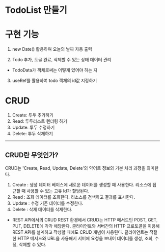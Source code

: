 # TodoList 만들기

# 구현 기능

1. new Date() 활용하여 오늘의 날짜 자동 출력

2. Todo 추가, 토글 완료, 삭제할 수 있는 상태 데이터 관리

- TodoData가 객체로써는 어떻게 있어야 하는 지

3. useRef를 활용하여 todo 객체의 id값 지정하기

# CRUD

1. Create: 투두 추가하기
2. Read: 투두리스트 렌더링 하기
3. Update: 투두 수정하기
4. Delete: 투두 삭제하기

---

## CRUD란 무엇인가?

CRUD는 'Create, Read, Update, Delete'의 약어로 정보의 기본 처리 과정을 의미한다.

1. Create : 생성
   데이터 베이스에 새로운 데이터를 생성할 때 사용한다. 리소스에 접근할 때 사용할 수 있는 고유 Id가 할당된다.
2. Read : 조회
   데이터를 조회한다. 리소스를 검색하고 결과를 표시한다.
3. Update : 수정
   기존 데이터를 수정한다.
4. Delete : 삭제
   데이터를 삭제한다.

- REST API에서의 CRUD
  REST 환경에서 CRUD는 HTTP 메서드인 POST, GET, PUT, DELETE에 각각 해당한다. 클라이언트와 서버간의 HTTP 프로토콜을 이용해 REST API를 설계하고 작성할 때에도 CRUD 개념이 사용된다. 클라이언트는 적절한 HTTP 메서드와 URL을 사용해서 서버에 요청을 보내어 데이터를 생성, 조회, 수정, 삭제할 수 있다.
